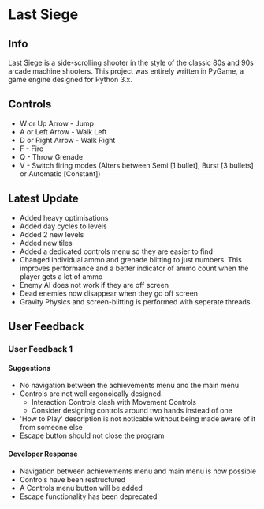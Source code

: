 # Last Siege

## Info
Last Siege is a side-scrolling shooter in the style of the classic 80s and 90s arcade machine shooters. This project was entirely written in PyGame, a game engine designed for Python 3.x.

## Controls
- W or Up Arrow - Jump
- A or Left Arrow - Walk Left
- D or Right Arrow - Walk Right
- F - Fire
- Q - Throw Grenade
- V - Switch firing modes (Alters between Semi [1 bullet], Burst [3 bullets] or Automatic [Constant])

## Latest Update
- Added heavy optimisations
- Added day cycles to levels
- Added 2 new levels
- Added new tiles
- Added a dedicated controls menu so they are easier to find
- Changed individual ammo and grenade blitting to just numbers. This improves performance and a better indicator of ammo count when the player gets a lot of ammo
- Enemy AI does not work if they are off screen
- Dead enemies now disappear when they go off screen
- Gravity Physics and screen-blitting is performed with seperate threads.

## User Feedback
### User Feedback 1
#### Suggestions
* No navigation between the achievements menu and the main menu
* Controls are not well ergonoically designed.
    * Interaction Controls clash with Movement Controls
    * Consider designing controls around two hands instead of one
* 'How to Play' description is not noticable without being made aware of it from someone else
* Escape button should not close the program
#### Developer Response
* Navigation between achievements menu and main menu is now possible
* Controls have been restructured
* A Controls menu button will be added
* Escape functionality has been deprecated

